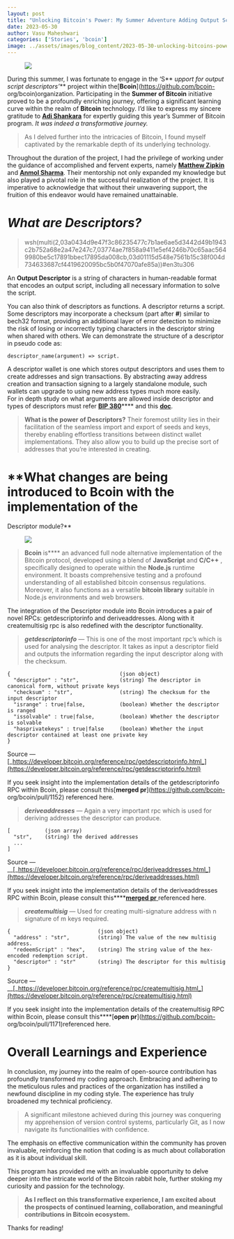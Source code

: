 ```yaml
---
layout: post
title: "Unlocking Bitcoin's Power: My Summer Adventure Adding Output Script Descriptors to Bcoin"
date: 2023-05-30
author: Vasu Maheshwari
categories: ['Stories', 'bcoin']
image: ../assets/images/blog_content/2023-05-30-unlocking-bitcoins-power-my-summer-adventure-adding-output-script-descriptors-to-bcoin_1e88369a.png
---
```



<figure>
<img src="https://miro.medium.com/v2/resize:fit:1400/format:webp/1*4Z79Ygu7GYOGL5MTXDMSjg.png"/>
</figure>

During this summer, I was fortunate to engage in the ‘S** _upport for output
script descriptors’_** project within the[**Bcoin**](https://github.com/bcoin-
org/bcoin)organization. Participating in the **Summer of Bitcoin** initiative
proved to be a profoundly enriching journey, offering a significant learning
curve within the realm of **Bitcoin** technology. I’d like to express my
sincere gratitude to [**Adi Shankara**](https://twitter.com/adi_shankara_) for
expertly guiding this year’s Summer of Bitcoin program. _It was indeed a
transformative journey._

> As I delved further into the intricacies of Bitcoin, I found myself
> captivated by the remarkable depth of its underlying technology.

Throughout the duration of the project, I had the privilege of working under
the guidance of accomplished and fervent experts, namely [**Matthew
Zipkin**](https://twitter.com/MatthewZipkin) and [**Anmol
Sharma**](https://twitter.com/theanmolsharma_). Their mentorship not only
expanded my knowledge but also played a pivotal role in the successful
realization of the project. It is imperative to acknowledge that without their
unwavering support, the fruition of this endeavor would have remained
unattainable.

# **_What are Descriptors?_**

>
> wsh(multi(2,03a0434d9e47f3c86235477c7b1ae6ae5d3442d49b1943c2b752a68e2a47e247c7,03774ae7f858a9411e5ef4246b70c65aac5649980be5c17891bbec17895da008cb,03d01115d548e7561b15c38f004d734633687cf4419620095bc5b0f47070afe85a))#en3tu306

An **Output Descriptor** is a string of characters in human-readable format
that encodes an output script, including all necessary information to solve
the script.

You can also think of descriptors as functions. A descriptor returns a script.
Some descriptors may incorporate a checksum (part after **#**) similar to
bech32 format, providing an additional layer of error detection to minimize
the risk of losing or incorrectly typing characters in the descriptor string
when shared with others. We can demonstrate the structure of a descriptor in
pseudo code as:

    
    
    descriptor_name(argument) => script.

A descriptor wallet is one which stores output descriptors and uses them to
create addresses and sign transactions. By abstracting away address creation
and transaction signing to a largely standalone module, such wallets can
upgrade to using new address types much more easily.  
For in depth study on what arguments are allowed inside descriptor and types
of descriptors must refer [**BIP
380**](https://github.com/bitcoin/bips/blob/master/bip-0380.mediawiki)**** and
this
[**doc**](https://github.com/bitcoin/bitcoin/blob/master/doc/descriptors.md).

> **What is the power of Descriptors?** Their foremost utility lies in their
> facilitation of the seamless import and export of seeds and keys, thereby
> enabling effortless transitions between distinct wallet implementations.
> They also allow you to build up the precise sort of addresses that you’re
> interested in creating.

# **What changes are being introduced to Bcoin with the implementation of the
Descriptor module?**

<figure>
<img src="https://miro.medium.com/v2/resize:fit:1400/format:webp/1*NJCBiAboUXdHFftnNg9yGw.png"/>
</figure>

> **Bcoin** is**** an advanced full node alternative implementation of the
> Bitcoin protocol, developed using a blend of **JavaScript** and **C/C++** ,
> specifically designed to operate within the **Node.js** runtime environment.
> It boasts comprehensive testing and a profound understanding of all
> established bitcoin consensus regulations. Moreover, it also functions as a
> versatile **bitcoin library** suitable in Node.js environments and web
> browsers.

The integration of the Descriptor module into Bcoin introduces a pair of novel
RPCs: getdescriptorinfo and deriveaddresses. Along with it createmultisig rpc
is also redefined with the descriptor functionality.

> **_getdescriptorinfo_** — This is one of the most important rpc’s which is
> used for analysing the descriptor. It takes as input a descriptor field and
> outputs the information regarding the input descriptor along with the
> checksum.
    
    
    {                                   (json object)  
      "descriptor" : "str",             (string) The descriptor in canonical form, without private keys  
      "checksum" : "str",               (string) The checksum for the input descriptor  
      "isrange" : true|false,           (boolean) Whether the descriptor is ranged  
      "issolvable" : true|false,        (boolean) Whether the descriptor is solvable  
      "hasprivatekeys" : true|false     (boolean) Whether the input descriptor contained at least one private key  
    }

Source —
[_https://developer.bitcoin.org/reference/rpc/getdescriptorinfo.html_](https://developer.bitcoin.org/reference/rpc/getdescriptorinfo.html)

If you seek insight into the implementation details of the getdescriptorinfo
RPC within Bcoin, please consult this[**merged pr**](https://github.com/bcoin-
org/bcoin/pull/1152) referenced here.

> **_deriveaddresses_** — Again a very important rpc which is used for
> deriving addresses the descriptor can produce.
    
    
    [           (json array)  
      "str",    (string) the derived addresses  
      ...  
    ]

Source —
__[_https://developer.bitcoin.org/reference/rpc/deriveaddresses.html_](https://developer.bitcoin.org/reference/rpc/deriveaddresses.html)

If you seek insight into the implementation details of the deriveaddresses RPC
within Bcoin, please consult this****[**merged pr**
](https://github.com/bcoin-org/bcoin/pull/1162)referenced here.

> **_createmultisig_** — Used for creating multi-signature address with n
> signature of m keys required.
    
    
    {                            (json object)  
      "address" : "str",         (string) The value of the new multisig address.  
      "redeemScript" : "hex",    (string) The string value of the hex-encoded redemption script.  
      "descriptor" : "str"       (string) The descriptor for this multisig  
    }

Source —
__[_https://developer.bitcoin.org/reference/rpc/createmultisig.html_](https://developer.bitcoin.org/reference/rpc/createmultisig.html)

If you seek insight into the implementation details of the createmultisig RPC
within Bcoin, please consult this****[**open pr**](https://github.com/bcoin-
org/bcoin/pull/1171)referenced here.

# Overall Learnings and Experience

In conclusion, my journey into the realm of open-source contribution has
profoundly transformed my coding approach. Embracing and adhering to the
meticulous rules and practices of the organization has instilled a newfound
discipline in my coding style. The experience has truly broadened my technical
proficiency.

> A significant milestone achieved during this journey was conquering my
> apprehension of version control systems, particularly Git, as I now navigate
> its functionalities with confidence.

The emphasis on effective communication within the community has proven
invaluable, reinforcing the notion that coding is as much about collaboration
as it is about individual skill.

This program has provided me with an invaluable opportunity to delve deeper
into the intricate world of the Bitcoin rabbit hole, further stoking my
curiosity and passion for the technology.

> **As I reflect on this transformative experience, I am excited about the
> prospects of continued learning, collaboration, and meaningful contributions
> in Bitcoin ecosystem.**

Thanks for reading!

